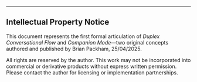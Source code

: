 ---

## Intellectual Property Notice

This document represents the first formal articulation of *Duplex Conversational Flow* and *Companion Mode*—two original concepts authored and published by Brian Packham, 25/04/2025.

All rights are reserved by the author. This work may not be incorporated into commercial or derivative products without express written permission. Please contact the author for licensing or implementation partnerships.
